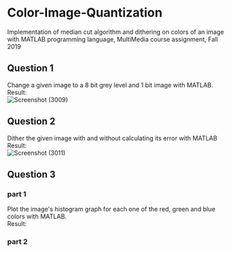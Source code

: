 # Color-Image-Quantization
Implementation of median cut algorithm and dithering on colors of an image with MATLAB programming language, MultiMedia course assignment, Fall 2019 <br/>
## Question 1
Change a given image to a 8 bit grey level and 1 bit image with MATLAB. <br/>
Result: <br/>
![Screenshot (3009)](https://user-images.githubusercontent.com/38253772/149283751-23d6a8e4-b698-4ad3-93ed-56d04c9baa34.png)
## Question 2
Dither the given image with and without calculating its error with MATLAB<br/>
Result: <br/>
![Screenshot (3011)](https://user-images.githubusercontent.com/38253772/149284668-56c9f360-4e11-465c-bc53-d40a3c726d2c.png)
## Question 3
### part 1
Plot the image's histogram graph for each one of the red, green and blue colors with MATLAB.<br/>
Result:<br/>
### part 2
